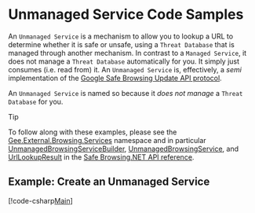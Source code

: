 # Unmanaged Service Code Samples

An `Unmanaged Service` is a mechanism to allow you to lookup a URL to determine whether it is safe
or unsafe, using a `Threat Database` that is managed through another mechanism. In contrast to a `Managed Service`, it
does not manage a `Threat Database` automatically for you. It simply just consumes (i.e. read from) it. An
`Unmanaged Service` is, effectively, a *semi* implementation of the
[Google Safe Browsing Update API protocol](https://developers.google.com/safe-browsing/v4/update-api).

An `Unmanaged Service` is named so because it *does not manage* a `Threat Database` for you.

> [!TIP]
> To follow along with these examples, please see the
> [Gee.External.Browsing.Services](xref:Gee.External.Browsing.Services) namespace and in particular
> [UnmanagedBrowsingServiceBuilder](xref:Gee.External.Browsing.Services.UnmanagedBrowsingServiceBuilder),
> [UnmanagedBrowsingService](xref:Gee.External.Browsing.Services.UnmanagedBrowsingService), and
> [UrlLookupResult](xref:Gee.External.Browsing.Services.UrlLookupResult) in the
> [Safe Browsing.NET API reference](xref:Gee.External.Browsing).

## Example: Create an Unmanaged Service

[!code-csharp[Main](unmanaged-service-code-sample-01.code)]

